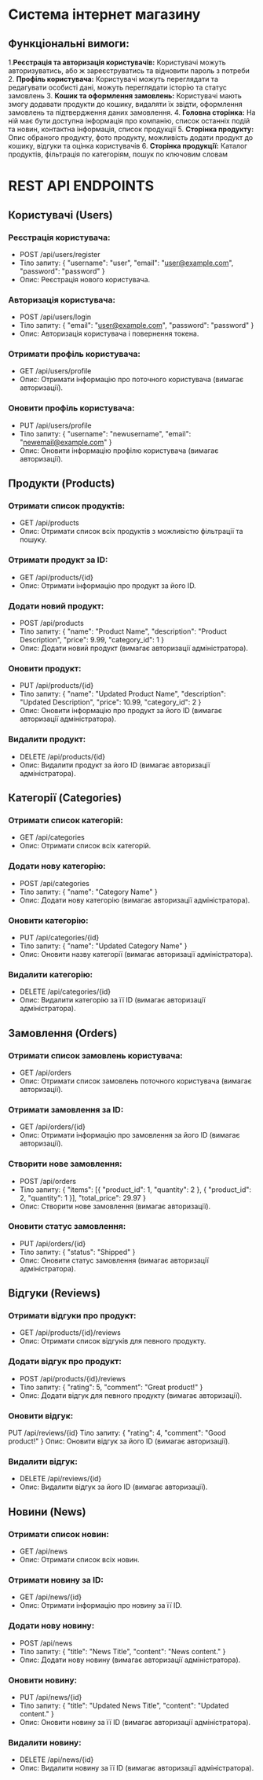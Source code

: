# Система інтернет магазину
## Функціональні вимоги: 

1.**Реєстрація та авторизація користувачів:**
Користувачі можуть авторизуватись, або ж зареєструватись та відновити пароль з потреби
2. **Профіль користувача:**
Користувачі можуть переглядати та редагувати особисті дані, можуть переглядати історію та статус замовлень
3. **Кошик та оформлення замовлень:**
Користувачі мають змогу додавати продукти до кошику, видаляти їх звідти, оформлення замовлень та підтвердження даних замовлення.
4. **Головна сторінка:**
На ній має бути доступна інформація про компанію, список останніх подій та новин, контактна інформація, список продукції
5. **Сторінка продукту:**
Опис обраного продукту, фото продукту, можливість додати продукт до кошику, відгуки та оцінка користувачів
6. **Сторінка продукції:**
Каталог продуктів, фільтрація по категоріям, пошук по ключовим словам

# REST API ENDPOINTS
## Користувачі (Users)

### Реєстрація користувача:

- POST /api/users/register
- Тіло запиту: { "username": "user", "email": "user@example.com", "password": "password" }
- Опис: Реєстрація нового користувача.

### Авторизація користувача:

- POST /api/users/login
- Тіло запиту: { "email": "user@example.com", "password": "password" }
- Опис: Авторизація користувача і повернення токена.

### Отримати профіль користувача:

- GET /api/users/profile
- Опис: Отримати інформацію про поточного користувача (вимагає авторизації).

### Оновити профіль користувача:

- PUT /api/users/profile
- Тіло запиту: { "username": "newusername", "email": "newemail@example.com" }
- Опис: Оновити інформацію профілю користувача (вимагає авторизації).

## Продукти (Products)

### Отримати список продуктів:

- GET /api/products
- Опис: Отримати список всіх продуктів з можливістю фільтрації та пошуку.

### Отримати продукт за ID:

- GET /api/products/{id}
- Опис: Отримати інформацію про продукт за його ID.

### Додати новий продукт:

- POST /api/products
- Тіло запиту: { "name": "Product Name", "description": "Product Description", "price": 9.99, "category_id": 1 }
- Опис: Додати новий продукт (вимагає авторизації адміністратора).

### Оновити продукт:

- PUT /api/products/{id}
- Тіло запиту: { "name": "Updated Product Name", "description": "Updated Description", "price": 10.99, "category_id": 2 }
- Опис: Оновити інформацію про продукт за його ID (вимагає авторизації адміністратора).

### Видалити продукт:

- DELETE /api/products/{id}
- Опис: Видалити продукт за його ID (вимагає авторизації адміністратора).

## Категорії (Categories)

### Отримати список категорій:

- GET /api/categories
- Опис: Отримати список всіх категорій.

### Додати нову категорію:

- POST /api/categories
- Тіло запиту: { "name": "Category Name" }
- Опис: Додати нову категорію (вимагає авторизації адміністратора).

### Оновити категорію:

- PUT /api/categories/{id}
- Тіло запиту: { "name": "Updated Category Name" }
- Опис: Оновити назву категорії (вимагає авторизації адміністратора).

### Видалити категорію:

- DELETE /api/categories/{id}
- Опис: Видалити категорію за її ID (вимагає авторизації адміністратора).

## Замовлення (Orders)

### Отримати список замовлень користувача:

- GET /api/orders
- Опис: Отримати список замовлень поточного користувача (вимагає авторизації).

### Отримати замовлення за ID:

- GET /api/orders/{id}
- Опис: Отримати інформацію про замовлення за його ID (вимагає авторизації).

### Створити нове замовлення:

- POST /api/orders
- Тіло запиту: { "items": [{ "product_id": 1, "quantity": 2 }, { "product_id": 2, "quantity": 1 }], "total_price": 29.97 }
- Опис: Створити нове замовлення (вимагає авторизації).

### Оновити статус замовлення:

- PUT /api/orders/{id}
- Тіло запиту: { "status": "Shipped" }
- Опис: Оновити статус замовлення (вимагає авторизації адміністратора).

## Відгуки (Reviews)

### Отримати відгуки про продукт:

- GET /api/products/{id}/reviews
- Опис: Отримати список відгуків для певного продукту.

### Додати відгук про продукт:

- POST /api/products/{id}/reviews
- Тіло запиту: { "rating": 5, "comment": "Great product!" }
- Опис: Додати відгук для певного продукту (вимагає авторизації).

### Оновити відгук:

PUT /api/reviews/{id}
Тіло запиту: { "rating": 4, "comment": "Good product!" }
Опис: Оновити відгук за його ID (вимагає авторизації).

### Видалити відгук:

- DELETE /api/reviews/{id}
- Опис: Видалити відгук за його ID (вимагає авторизації).

## Новини (News)

### Отримати список новин:

- GET /api/news
- Опис: Отримати список всіх новин.

### Отримати новину за ID:

- GET /api/news/{id}
- Опис: Отримати інформацію про новину за її ID.

### Додати нову новину:

- POST /api/news
- Тіло запиту: { "title": "News Title", "content": "News content." }
- Опис: Додати нову новину (вимагає авторизації адміністратора).

### Оновити новину:

- PUT /api/news/{id}
- Тіло запиту: { "title": "Updated News Title", "content": "Updated content." }
- Опис: Оновити новину за її ID (вимагає авторизації адміністратора).

### Видалити новину:

- DELETE /api/news/{id}
- Опис: Видалити новину за її ID (вимагає авторизації адміністратора).


